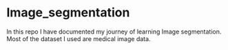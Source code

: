 # Image_segmentation

In this repo I have documented my journey of learning Image segmentation. Most of the dataset I used are medical image data.
